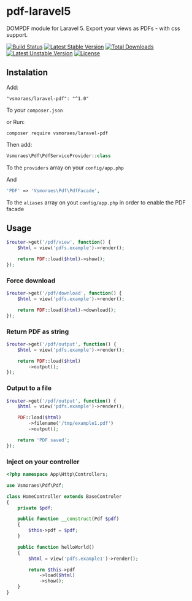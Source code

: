 # pdf-laravel5

DOMPDF module for Laravel 5. Export your views as PDFs - with css support.

[![Build Status](https://api.travis-ci.org/vsmoraes/pdf-laravel5.svg)](https://travis-ci.org/vsmoraes/pdf-laravel5) [![Latest Stable Version](https://poser.pugx.org/vsmoraes/laravel-pdf/v/stable)](https://packagist.org/packages/vsmoraes/laravel-pdf) [![Total Downloads](https://poser.pugx.org/vsmoraes/laravel-pdf/downloads)](https://packagist.org/packages/vsmoraes/laravel-pdf) [![Latest Unstable Version](https://poser.pugx.org/vsmoraes/laravel-pdf/v/unstable)](https://packagist.org/packages/vsmoraes/laravel-pdf) [![License](https://poser.pugx.org/vsmoraes/laravel-pdf/license)](https://packagist.org/packages/vsmoraes/laravel-pdf)

## Instalation
Add:
```
"vsmoraes/laravel-pdf": "^1.0"
```
To your `composer.json`

or Run:
```
composer require vsmoraes/laravel-pdf
```

Then add:
```php
Vsmoraes\Pdf\PdfServiceProvider::class
```
To the `providers` array on your `config/app.php`

And

```php
'PDF' => 'Vsmoraes\Pdf\PdfFacade',
```
To the `aliases` array on yout `config/app.php` in order to enable the PDF facade

## Usage

```php
$router->get('/pdf/view', function() {
    $html = view('pdfs.example')->render();

    return PDF::load($html)->show();
});
```

### Force download
```php
$router->get('/pdf/download', function() {
    $html = view('pdfs.example')->render();

    return PDF::load($html)->download();
});
```

### Return PDF as string
```php
$router->get('/pdf/output', function() {
    $html = view('pdfs.example')->render();

    return PDF::load($html)
        ->output();
});
```


### Output to a file
```php
$router->get('/pdf/output', function() {
    $html = view('pdfs.example')->render();

    PDF::load($html)
        ->filename('/tmp/example1.pdf')
        ->output();

    return 'PDF saved';
});
```

### Inject on your controller
```php
<?php namespace App\Http\Controllers;

use Vsmoraes\Pdf\Pdf;

class HomeController extends BaseControler
{
    private $pdf;

    public function __construct(Pdf $pdf)
    {
        $this->pdf = $pdf;
    }

    public function helloWorld()
    {
        $html = view('pdfs.example1')->render();

        return $this->pdf
            ->load($html)
            ->show();
    }
}
```
